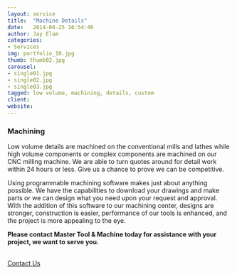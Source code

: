 ```yaml
---
layout: service
title:  "Machine Details"
date:   2014-04-25 16:54:46
author: Jay Elam
categories:
- Services
img: portfolio_10.jpg
thumb: thumb02.jpg
carousel:
- single01.jpg
- single02.jpg
- single03.jpg
tagged: low volume, machining, details, custom
client:
website:
---
```

### Machining
Low volume details are machined on the conventional mills and lathes while high volume components or complex components are machined on our CNC milling machine. We are able to turn quotes around for detail work within 24 hours or less. Give us a chance to prove we can be competitive.

Using programmable machining software makes just about anything possible. We have the capabilities to download your drawings and make parts or we can design what you need upon your request and approval. With the addition of this software to our machining center, designs are stronger, construction is easier, performance of our tools is enhanced, and the project is more appealing to the eye.

**Please contact Master Tool & Machine today for assistance with your project, we want to serve you.**
<p><br/><a href="{{"/contact/" | prepend: site.baseurl}}" class="btn btn-theme">Contact Us</a></p>
